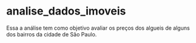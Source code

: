 # analise_dados_imoveis
Essa a análise tem como objetivo avaliar os preços dos algueis de alguns dos bairros da cidade de São Paulo.
